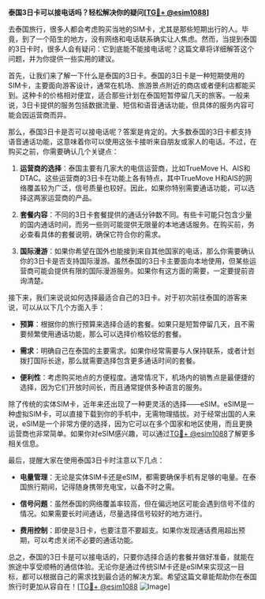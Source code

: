 **泰国3日卡可以接电话吗？轻松解决你的疑问[[TG💪+ @esim1088](https://t.me/s/esim1088)]**

去泰国旅行，很多人都会考虑购买当地的SIM卡，尤其是那些短期出行的人。毕竟，到了一个陌生的地方，没有网络和电话联系确实让人焦虑。然而，当提到泰国的3日卡时，很多人会有疑问：它到底能不能接电话呢？这篇文章将详细解答这个问题，并为你提供一些实用的建议。

首先，让我们来了解一下什么是泰国的3日卡。泰国的3日卡是一种短期使用的SIM卡，主要面向游客设计，通常在机场、旅游景点附近的商店或者便利店都能买到。这种卡的价格相对便宜，适合那些计划在泰国短暂停留几天的旅客。一般来说，3日卡提供的服务包括数据流量、短信和语音通话功能，但具体的服务内容可能会因运营商而异。

那么，泰国3日卡是否可以接电话呢？答案是肯定的。大多数泰国的3日卡都支持语音通话功能，这意味着你可以使用这张卡接听来自朋友或家人的电话。不过，在购买之前，你需要确认几个关键点：

1. **运营商的选择**：泰国主要有几家大的电信运营商，比如TrueMove H、AIS和DTAC。这些运营商的3日卡在功能上各有特点，其中TrueMove H和AIS的网络覆盖较为广泛，信号质量也较好。因此，如果你特别需要通话功能，可以选择这两家运营商的产品。

2. **套餐内容**：不同的3日卡套餐提供的通话分钟数不同。有些卡可能只包含少量的国内通话时间，而另一些则可能提供无限量的本地通话服务。在购买前，务必查看具体的套餐说明，确保它符合你的需求。

3. **国际漫游**：如果你希望在国外也能接到来自其他国家的电话，那么你需要确认你的3日卡是否支持国际漫游。虽然泰国的3日卡主要面向本地使用，但某些运营商可能会提供有限的国际漫游服务。如果你有这方面的需要，一定要提前咨询清楚。

接下来，我们来说说如何选择最适合自己的3日卡。对于初次前往泰国的游客来说，可以从以下几个方面入手：

- **预算**：根据你的旅行预算来选择合适的套餐。如果只是短暂停留几天，且不需要频繁使用通话功能，那么可以选择价格较低的套餐。
  
- **需求**：明确自己在泰国的主要需求。如果你经常需要与人保持联系，或者计划拨打国际长途，那么就需要选择包含更多通话时间的套餐。

- **便利性**：考虑购买地点的方便程度。通常情况下，机场内的销售点是最便捷的选择，因为它们开放时间长，而且通常提供多种语言的服务。

除了传统的实体SIM卡，近年来还出现了一种更灵活的选择——eSIM。eSIM是一种虚拟SIM卡，可以直接下载到你的手机中，无需物理插拔。对于经常出国的人来说，eSIM是一个非常方便的选择，因为它可以在多个国家和地区使用，而且更换运营商也非常简单。如果你对eSIM感兴趣，可以通过[TG💪+ @esim1088](https://t.me/s/esim1088)了解更多相关信息。

最后，提醒大家在使用泰国3日卡时注意以下几点：

- **电量管理**：无论是实体SIM卡还是eSIM，都需要确保手机有足够的电量。在泰国旅行期间，记得随身携带充电宝，以备不时之需。

- **信号问题**：虽然泰国的网络覆盖率较高，但在偏远地区可能会遇到信号不佳的情况。如果需要长时间通话，尽量选择信号较好的地方进行。

- **费用控制**：即使是3日卡，也要注意不要超支。如果你发现通话费用超出预期，可以考虑关闭不必要的通话功能。

总之，泰国的3日卡是可以接电话的，只要你选择合适的套餐并做好准备，就能在旅途中享受顺畅的通信体验。无论你是通过传统SIM卡还是eSIM来实现这一目标，都可以根据自己的需求找到最合适的解决方案。希望这篇文章能帮助你在泰国旅行时更加从容自在！[[TG💪+ @esim1088](https://t.me/s/esim1088) ![Image](https://i.postimg.cc/4NQfJmqS/Snipaste-2025-05-13-00-14-12.png)]